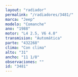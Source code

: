 ```yaml
---
layout: "radiador"
permalink: "/radiadores/3481/"
marca: "Jeep"
modelo: "Comanche"
ano: "1988"
motor: "L4 2.5, V6 4.0"
transmision: "Automática"
parte: "432268"
clima: "Con clima"
alto: "31"
ancho: "11 1/8"
observaciones: ""
id: "3481"
---
```


